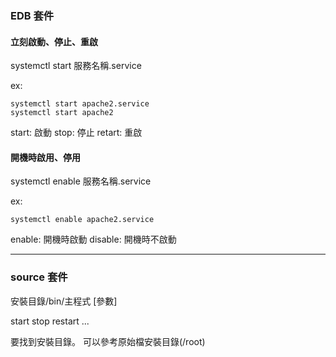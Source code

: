 ### EDB 套件

#### 立刻啟動、停止、重啟

systemctl start 服務名稱.service

ex:
```
systemctl start apache2.service
systemctl start apache2
```
start: 啟動
stop: 停止
retart: 重啟

#### 開機時啟用、停用

systemctl enable 服務名稱.service

ex:
```
systemctl enable apache2.service
```
enable: 開機時啟動
disable: 開機時不啟動

---

### source 套件

安裝目錄/bin/主程式 [參數]

start
stop
restart
...

要找到安裝目錄。
可以參考原始檔安裝目錄(/root)

